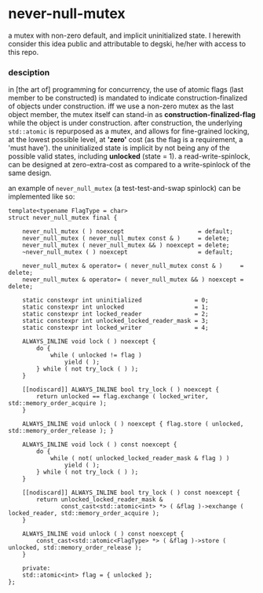 # never-null-mutex
a mutex with non-zero default, and implicit uninitialized state. I herewith consider this idea public and attributable to degski, he/her with access to this repo.


### desciption
in [the art of] programming for concurrency, the use of atomic flags (last member to be constructed) is mandated to indicate construction-finalized of objects under construction. iff we use a non-zero mutex as the last object member, the mutex itself can stand-in as **construction-finalized-flag** while the object is under construction. after construction, the underlying `std::atomic` is repurposed as a mutex, and allows for fine-grained locking, at the lowest possible level, at **'zero'** cost (as the flag is a requirement, a 'must have'). the uninitialized state is implicit by not being any of the possible valid states, including **unlocked** (state = 1). a read-write-spinlock, can be designed at zero-extra-cost as compared to a write-spinlock of the same design.


an example of `never_null_mutex` (a test-test-and-swap spinlock) can be implemented like so:


    template<typename FlagType = char>
    struct never_null_mutex final {

        never_null_mutex ( ) noexcept                     = default;
        never_null_mutex ( never_null_mutex const & )     = delete;
        never_null_mutex ( never_null_mutex && ) noexcept = delete;
        ~never_null_mutex ( ) noexcept                    = default;

        never_null_mutex & operator= ( never_null_mutex const & )     = delete;
        never_null_mutex & operator= ( never_null_mutex && ) noexcept = delete;

        static constexpr int uninitialized               = 0;
        static constexpr int unlocked                    = 1;
        static constexpr int locked_reader               = 2;
        static constexpr int unlocked_locked_reader_mask = 3;
        static constexpr int locked_writer               = 4;

        ALWAYS_INLINE void lock ( ) noexcept {
            do {
                while ( unlocked != flag )
                    yield ( );
            } while ( not try_lock ( ) );
        }
        
        [[nodiscard]] ALWAYS_INLINE bool try_lock ( ) noexcept {
            return unlocked == flag.exchange ( locked_writer, std::memory_order_acquire );
        }
        
        ALWAYS_INLINE void unlock ( ) noexcept { flag.store ( unlocked, std::memory_order_release ); }

        ALWAYS_INLINE void lock ( ) const noexcept {
            do {
                while ( not( unlocked_locked_reader_mask & flag ) )
                    yield ( );
            } while ( not try_lock ( ) );
        }
        
        [[nodiscard]] ALWAYS_INLINE bool try_lock ( ) const noexcept {
            return unlocked_locked_reader_mask &
                   const_cast<std::atomic<int> *> ( &flag )->exchange ( locked_reader, std::memory_order_acquire );
        }
        
        ALWAYS_INLINE void unlock ( ) const noexcept {
            const_cast<std::atomic<FlagType> *> ( &flag )->store ( unlocked, std::memory_order_release );
        }

        private:
        std::atomic<int> flag = { unlocked };
    };

